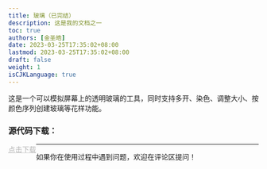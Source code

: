 ```yaml
---
title: 玻璃（已完结）
description: 这是我的文档之一
toc: true
authors: [金圣皓]
date: 2023-03-25T17:35:02+08:00
lastmod: 2023-03-25T17:35:02+08:00
draft: false
weight: 1
isCJKLanguage: true
---
```

这是一个可以模拟屏幕上的透明玻璃的工具，同时支持多开、染色、调整大小、按颜色序列创建玻璃等花样功能。



<style>
	.DDot{
		text-decoration:underline;
		text-decoration-style:dotted;
		float:left;
		color:#b5b5b5;
	}
</style>


### 源代码下载：<br/>
<a href="/vbprojects/glass.rar" class="DDot">点击下载</a>



----------
如果你在使用过程中遇到问题，欢迎在评论区提问！